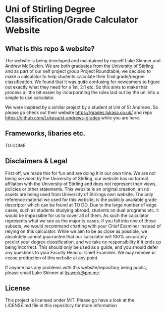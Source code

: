 # Uni of Stirling Degree Classification/Grade Calculator Website

## What is this repo & website?
The website is being developed and maintained by myself Luke Skinner and Andrew McGuckin. We are both graduates from the University of Stirling, and as part of our self project group Project Roundtable, we decided to make a calculator to help
students calculate their final grade/degree classification. We found that it was quite confusing for newcomers to figure out exactly what they need for a 1st, 2:1 etc. So this aims to make that process a little bit easier by incorporating the rules laid out by the uni into a simple to use calculator.

We were inspired by a similar project by a student at Uni of St Andrews. So please go check out their website https://grades.lukasa.co.uk/ and repo https://github.com/Lukasa/st-andrews-grades while you are here.

## Frameworks, libaries etc.
TO COME

## Disclaimers & Legal
First off, we made this for fun and are doing it in our own time. We are not being serviced by the University of Stirling, our website has no formal affliation with the University of Stirling and does not represent their views, policies or other statements. This website is an original creation, an no assets are being used from University of Stirlings own website. The only reference material we used for this website, is the publicly available grade descriptor which can be found at TO DO. Due to the large number of edge cases, such as students studying abroad, students on dual programs etc. it would be impossible for us to cover all of them. As such the calculator represents what we see as the majority cases. If you fall into one of those subsets, we would recommend chatting with your Chief Examiner instead of relying on this calculator. While we aim to be as close as possible, we absolutely cannot guarrantee that our calculator will 100% accurately predict your degree classification, and we take no responsibility if it ends up being incorrect. This should only be used as a guide, and you should defer any questions to your Faculty Head or Chief Examiner. We may remove or cease production of this website at any point.

If anyone has any problems with this website/repository being public, please email Luke Skinner at ljs.work@pm.me.

## License
This project is licensed under MIT. Please go have a look at the LICENSE.md file in this repository for more information